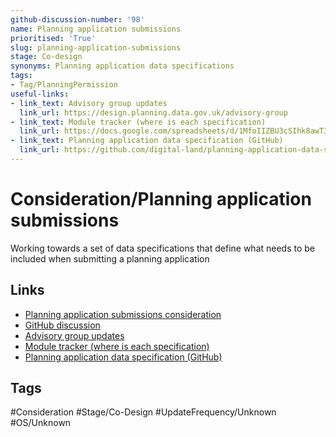 ```yaml
---
github-discussion-number: '98'
name: Planning application submissions
prioritised: 'True'
slug: planning-application-submissions
stage: Co-design
synonyms: Planning application data specifications
tags:
- Tag/PlanningPermission
useful-links:
- link_text: Advisory group updates
  link_url: https://design.planning.data.gov.uk/advisory-group
- link_text: Module tracker (where is each specification)
  link_url: https://docs.google.com/spreadsheets/d/1MfoIIZBU3cSIhk8awT3f8fv7j_AETT7PLslTJaoa_0Y/edit?usp=sharing
- link_text: Planning application data specification (GitHub)
  link_url: https://github.com/digital-land/planning-application-data-specification
---
```


# Consideration/Planning application submissions

Working towards a set of data specifications that define what needs to be included when submitting a planning application

## Links

* [Planning application submissions consideration](https://design.planning.data.gov.uk/planning-consideration/planning-application-submissions)
* [GitHub discussion](https://github.com/digital-land/data-standards-backlog/discussions/98)
* [Advisory group updates](https://design.planning.data.gov.uk/advisory-group)
* [Module tracker (where is each specification)](https://docs.google.com/spreadsheets/d/1MfoIIZBU3cSIhk8awT3f8fv7j_AETT7PLslTJaoa_0Y/edit?usp=sharing)
* [Planning application data specification (GitHub)](https://github.com/digital-land/planning-application-data-specification)

## Tags

#Consideration #Stage/Co-Design #UpdateFrequency/Unknown #OS/Unknown